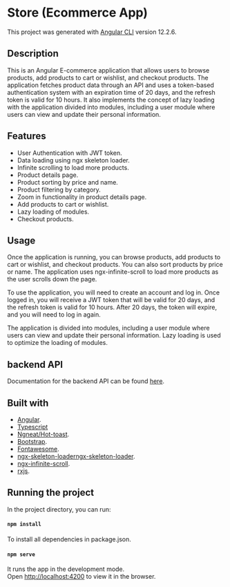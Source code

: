 # Store (Ecommerce App)

This project was generated with [Angular CLI](https://github.com/angular/angular-cli) version 12.2.6.

## Description
<!-- This is an Angular e-commerce app that fetches data from an API and allows users to login with a token that expires after 1 hour. The app also uses the ngx-skeleton-loader library to handle data loading and ngx-infinite-scroll to load more products as the user scrolls down the page. -->
This is an Angular E-commerce application that allows users to browse products, add products to cart or wishlist, and checkout products. The application fetches product data through an API and uses a token-based authentication system with an expiration time of 20 days, and the refresh token is valid for 10 hours. It also implements the concept of lazy loading with the application divided into modules, including a user module where users can view and update their personal information.

## Features

* User Authentication with JWT token.
* Data loading using ngx skeleton loader.
* Infinite scrolling to load more products.
* Product details page.
* Product sorting by price and name.
* Product filtering by category.
* Zoom in functionality in product details page.
* Add products to cart or wishlist.
* Lazy loading of modules.
* Checkout products.

## Usage

Once the application is running, you can browse products, add products to cart or wishlist, and checkout products. You can also sort products by price or name. The application uses ngx-infinite-scroll to load more products as the user scrolls down the page.

To use the application, you will need to create an account and log in. Once logged in, you will receive a JWT token that will be valid for 20 days, and the refresh token is valid for 10 hours. After 20 days, the token will expire, and you will need to log in again.

The application is divided into modules, including a user module where users can view and update their personal information. Lazy loading is used to optimize the loading of modules.

<!-- * Login.
The app allows users to log in using a username and password. The login form validates the input fields and sends a POST request to the API to retrieve a JWT token. The token is stored in local storage and used to authenticate the user for subsequent requests.

* Token Expiration.
The JWT token has an expiration time of 1 hour. After this time, the user will be automatically logged out and redirected to the login page.

* Product List.
The app displays a list of products fetched from the API. When the user first loads the page, the ngx-skeleton-loader library is used to display a loading animation until the data is fetched from the API.

As the user scrolls down the page, the ngx-infinite-scroll library is used to load more products from the API. The app uses a pagination system to request the next page of products from the API.

* Product Details.
When the user clicks on a product in the list, they are taken to a page that displays the details of a product when the user clicks on the product card. The product details page displays the product name, price, description, and a list of related products. -->


## backend API 

Documentation for the backend API can be found [here](https://fakeapi.platzi.com/en/rest/introduction).

## Built with
* [Angular](https://angular.io/).
* [Typescript](https://www.typescriptlang.org/)
* [Ngneat/Hot-toast](https://ngneat.github.io/hot-toast/).
* [Bootstrap](https://getbootstrap.com/).
* [Fontawesome](https://fontawesome.com/).
* [ngx-skeleton-loaderngx-skeleton-loader](https://www.npmjs.com/package/ngx-skeleton-loader).
* [ngx-infinite-scroll](https://www.npmjs.com/package/ngx-infinite-scroll).
* [rxjs](https://rxjs.dev/).

## Running the project

In the project directory, you can run:

#### `npm install`

To install all dependencies in package.json.

#### `npm serve`

It runs the app in the development mode.<br />
Open [http://localhost:4200](http://localhost:4200) to view it in the browser. 